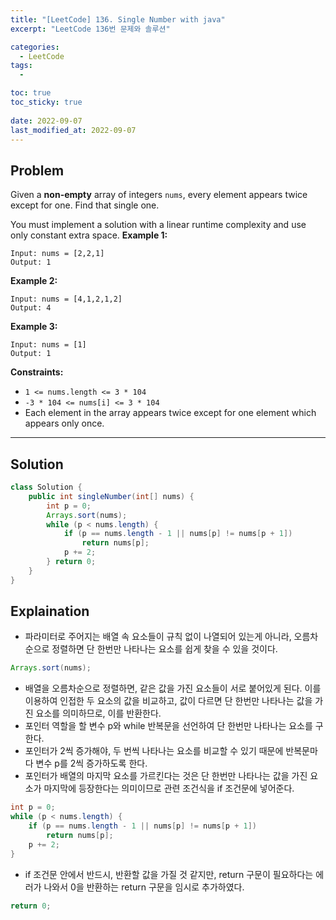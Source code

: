 ```yaml
---
title: "[LeetCode] 136. Single Number with java"
excerpt: "LeetCode 136번 문제와 솔루션"

categories:
  - LeetCode
tags:
  - 

toc: true
toc_sticky: true
 
date: 2022-09-07
last_modified_at: 2022-09-07
---
```

## **Problem**
Given a **non-empty** array of integers `nums`, every element appears twice except for one. Find that single one.

You must implement a solution with a linear runtime complexity and use only constant extra space.
**Example 1:**
```
Input: nums = [2,2,1]
Output: 1
```
**Example 2:**
```
Input: nums = [4,1,2,1,2]
Output: 4
```
**Example 3:**
```
Input: nums = [1]
Output: 1
```
**Constraints:**
- `1 <= nums.length <= 3 * 104`
- `-3 * 104 <= nums[i] <= 3 * 104`
- Each element in the array appears twice except for one element which appears only once.

---
## **Solution**
```java
class Solution {
    public int singleNumber(int[] nums) {
        int p = 0;
        Arrays.sort(nums);
        while (p < nums.length) {
            if (p == nums.length - 1 || nums[p] != nums[p + 1])
                return nums[p];
            p += 2;
        } return 0;
    }
}
```
## **Explaination**
- 파라미터로 주어지는 배열 속 요소들이 규칙 없이 나열되어 있는게 아니라, 오름차순으로 정렬하면 단 한번만 나타나는 요소를 쉽게 찾을 수 있을 것이다.
```java
Arrays.sort(nums);
```
- 배열을 오름차순으로 정렬하면, 같은 값을 가진 요소들이 서로 붙어있게 된다. 이를 이용하여 인접한 두 요소의 값을 비교하고, 값이 다르면 단 한번만 나타나는 값을 가진 요소를 의미하므로, 이를 반환한다.
- 포인터 역할을 할 변수 p와 while 반복문을 선언하여 단 한번만 나타나는 요소를 구한다.
- 포인터가 2씩 증가해야, 두 번씩 나타나는 요소를 비교할 수 있기 때문에 반복문마다 변수 p를 2씩 증가하도록 한다.
- 포인터가 배열의 마지막 요소를 가르킨다는 것은 단 한번만 나타나는 값을 가진 요소가 마지막에 등장한다는 의미이므로 관련 조건식을 if 조건문에 넣어준다.
```java
int p = 0;
while (p < nums.length) {
    if (p == nums.length - 1 || nums[p] != nums[p + 1])
        return nums[p];
    p += 2;
}
```
- if 조건문 안에서 반드시, 반환할 값을 가질 것 같지만, return 구문이 필요하다는 에러가 나와서 0을 반환하는 return 구문을 임시로 추가하였다.
```java
return 0;
```